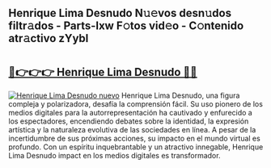 ## Henrique Lima Desnudo N𝚞𝚎vos desn𝚞dos filtr𝚊dos - Parts-Ixw F𝚘tos vid𝚎o - C𝚘ntenido atr𝚊ctivo zYybl

# <h2><a href="http://mb2i6h.tromn.icu/?c=Henrique+Lima+Desnudo">🔗👉👉👉 Henrique Lima Desnudo 🔗🔗</a></h2>

[![Henrique Lima Desnudo nuevo](https://i.imgur.com/pEAQMta.gif)](http://mb2i6h.tromn.icu/?c=Henrique+Lima+Desnudo)
Henrique Lima Desnudo, una figura compleja y polarizadora, desafía la comprensión fácil. Su uso pionero de los medios digitales para la autorrepresentación ha cautivado y enfurecido a los espectadores, encendiendo debates sobre la identidad, la expresión artística y la naturaleza evolutiva de las sociedades en línea. A pesar de la incertidumbre de sus próximas acciones, su impacto en el mundo virtual es profundo. Con un espíritu inquebrantable y un atractivo innegable, Henrique Lima Desnudo impact en los medios digitales es transformador.
